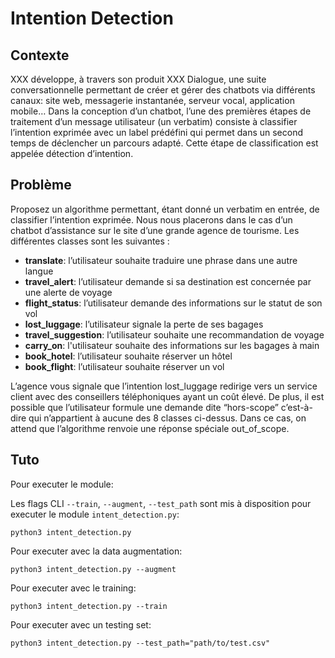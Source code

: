 # Intention Detection

## Contexte
XXX développe, à travers son produit XXX Dialogue, une suite conversationnelle permettant de créer et gérer des chatbots via différents canaux: site web, messagerie instantanée, serveur vocal, application mobile… 
Dans la conception d’un chatbot, l’une des premières étapes de traitement d’un message utilisateur (un verbatim) consiste à classifier l’intention exprimée avec un label prédéfini qui permet dans un second temps de déclencher un parcours adapté.
Cette étape de classification est appelée détection d’intention.

## Problème
Proposez un algorithme permettant, étant donné un verbatim en entrée, de classifier l’intention exprimée. Nous nous placerons dans le cas d’un chatbot d’assistance sur le site d’une grande agence de tourisme. Les différentes classes sont les suivantes :
* **translate**: l’utilisateur souhaite traduire une phrase dans une autre langue
* **travel_alert**: l’utilisateur demande si sa destination est concernée par une alerte de voyage
* **flight_status**: l’utilisateur demande des informations sur le statut de son vol
* **lost_luggage**: l’utilisateur signale la perte de ses bagages
* **travel_suggestion**: l’utilisateur souhaite une recommandation de voyage
* **carry_on**: l'utilisateur souhaite des informations sur les bagages à main
* **book_hotel**: l’utilisateur souhaite réserver un hôtel
* **book_flight**: l’utilisateur souhaite réserver un vol

L’agence vous signale que l’intention lost_luggage redirige vers un service client avec des conseillers téléphoniques ayant un coût élevé.
De plus, il est possible que l’utilisateur formule une demande dite “hors-scope” c’est-à-dire qui n’appartient à aucune des 8 classes ci-dessus. Dans ce cas, on attend que l’algorithme renvoie une réponse spéciale out_of_scope.

## Tuto

Pour executer le module:

Les flags CLI `--train`, `--augment`, `--test_path` sont mis à disposition pour executer le module `intent_detection.py`:
```
python3 intent_detection.py
```
Pour executer avec la data augmentation:
```
python3 intent_detection.py --augment
```
Pour executer avec le training:
```
python3 intent_detection.py --train
```
Pour executer avec un testing set:
```
python3 intent_detection.py --test_path="path/to/test.csv"
```
